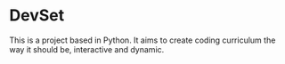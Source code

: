 # DevSet
This is a project based in Python. 
It aims to create coding curriculum the way it should be, interactive and dynamic.

